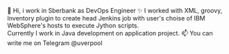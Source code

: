 👋 Hi, i work in Sberbank as DevOps Engineer
✨ I worked with XML, groovy, Inventory plugin to create head Jenkins job with user's choise of IBM WebSphere's hosts to execute Jython scripts.   
Currently I work in Java development on application project.
📫 You can write me on Telegram @uverpool
   
<!---
maxuver/maxuver is a ✨ special ✨ repository because its `README.md` (this file) appears on your GitHub profile.
You can click the Preview link to take a look at your changes.
--->
